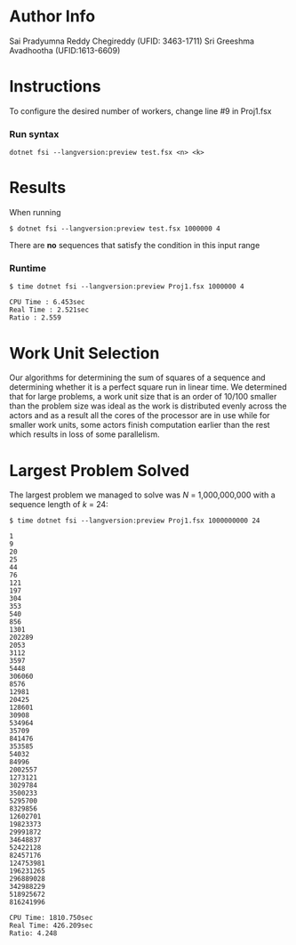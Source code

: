 # Author Info

Sai Pradyumna Reddy Chegireddy (UFID: 3463-1711)
Sri Greeshma Avadhootha (UFID:1613-6609)

# Instructions
To configure the desired number of workers, change line #9 in Proj1.fsx

### Run syntax
```
dotnet fsi --langversion:preview test.fsx <n> <k>
```
# Results
When running
```
$ dotnet fsi --langversion:preview test.fsx 1000000 4
```
There are **no** sequences that satisfy the condition in this input range

### Runtime
```
$ time dotnet fsi --langversion:preview Proj1.fsx 1000000 4

CPU Time : 6.453sec
Real Time : 2.521sec
Ratio : 2.559
```
# Work Unit Selection
Our algorithms for determining the sum of squares of a sequence and determining whether it is a perfect square run in linear time. We determined that for large problems, a work unit size that is an order of 10/100 smaller than the problem size was ideal as the work is distributed evenly across the actors and as a result all the cores of the processor are in use while for smaller work units, some actors finish computation earlier than the rest which results in loss of some parallelism. 

# Largest Problem Solved
The largest problem we managed to solve was *N* = 1,000,000,000 with a sequence length of *k* = 24:


```
$ time dotnet fsi --langversion:preview Proj1.fsx 1000000000 24

1
9
20
25
44
76
121
197
304
353
540
856
1301
202289
2053
3112
3597
5448
306060
8576
12981
20425
128601
30908
534964
35709
841476
353585
54032
84996
2002557
1273121
3029784
3500233
5295700
8329856
12602701
19823373
29991872
34648837
52422128
82457176
124753981
196231265
296889028
342988229
518925672
816241996

CPU Time: 1810.750sec
Real Time: 426.209sec
Ratio: 4.248
```


